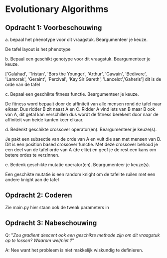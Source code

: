 # Evolutionary Algorithms

## Opdracht 1: Voorbeschouwing

a. bepaal het phenotype voor dit vraagstuk. Beargumenteer je keuze.

De tafel layout is het phenotype

b. Bepaal een geschikt genotype voor dit vraagstuk. Beargumenteer je keuze.

['Galahad', 'Tristan', 'Bors the Younger', 'Arthur', 'Gawain', 'Bedivere', 'Lamorak', 'Geraint', 'Percival', 'Kay Sir Gareth', 'Lancelot','Gaheris'] dit is de orde van de tafel

c. Bepaal een geschikte fitness functie. Beargumenteer je keuze.

De fitness word bepaalt door de affiniteit van alle mensen rond de tafel naar elkaar. Dus ridder B zit naast A en C. Ridder A vind iets van B maar B ook van A, dit getal kan verschillen dus wordt de fitness berekent door naar de affiniteit van beide kanten keer elkaar.

d. Bedenkt geschikte crossover operator(en). Beargumenteer je keuze(s).

Je pakt een subsectie van de orde van A en vult die aan met mensen van B. Dit is een position based crossover functie. Met deze crossover behoud je een deel van de tafel orde van A (de elite) en geef je de rest een kans om betere ordes te verzinnen.

e. Bedenk geschikte mutatie operator(en). Beargumenteer je keuze(s).

Een geschikte mutatie is een random knight om de tafel te ruilen met een andere knight aan de tafel

## Opdracht 2: Coderen

Zie main.py hier staan ook de tweak parameters in

## Opdracht 3: Nabeschouwing

Q: "_Zou gradient descent ook een geschikte methode zijn om dit vraagstuk op te lossen? Waarom wel/niet ?_"

A: Nee want het probleem is niet makkelijk wiskundig te definieren.
